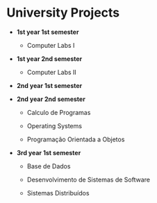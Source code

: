 # University Projects

* **1st year 1st semester**

  * Computer Labs I

* **1st year 2nd semester**

  * Computer Labs II

* **2nd year 1st semester**

* **2nd year 2nd semester**

  * Calculo de Programas

  * Operating Systems

  * Programação Orientada a Objetos

* **3rd year 1st semester**

  * Base de Dados

  * Desenvolvimento de Sistemas de Software

  * Sistemas Distribuídos


